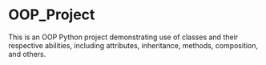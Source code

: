 # OOP_Project
This is an OOP Python project demonstrating use of classes and their respective abilities, including attributes, inheritance, methods, composition, and others. 
